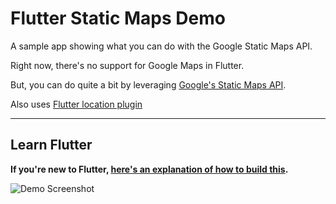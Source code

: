 # Flutter Static Maps Demo

A sample app showing what you can do with the Google Static Maps API.

Right now, there's no support for Google Maps in Flutter.

But, you can do quite a bit by leveraging [Google's Static Maps API](https://developers.google.com/maps/documentation/static-maps/).

Also uses [Flutter location plugin](https://github.com/Lyokone/flutterlocation)

---
## Learn Flutter

**If you're new to Flutter, [here's an explanation of how to build this](http://ericwindmill.com/zero-to-one-with-flutter-google-maps-app-pt-1).**

![Demo Screenshot](http://res.cloudinary.com/ericwindmill/image/upload/v1512320238/flutter-static-maps/Simulator_Screen_Shot_-_iPhone_6_-_2017-12-03_at_08.56.53.png)
